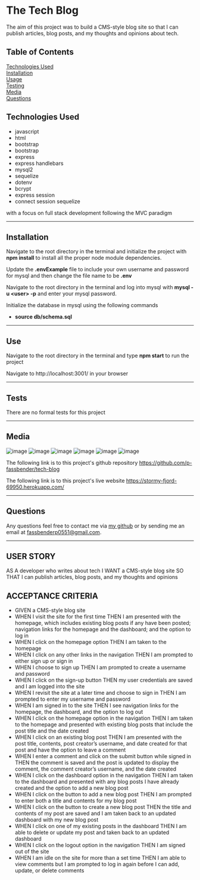 # The Tech Blog

The aim of this project was to build a CMS-style blog site so that I can publish articles, blog posts, and my thoughts and opinions about tech.

## Table of Contents
[Technologies Used](#technologies-used) <br>
[Installation](#installation) <br>
[Usage](#use) <br>
[Testing](#tests) <br>
[Media](#media) <br>
[Questions](#questions) <br>

## Technologies Used
* javascript
* html
* bootstrap
* bootstrap
* express
* express handlebars
* mysql2
* sequelize
* dotenv
* bcrypt
* express session
* connect session sequelize

with a focus on full stack development following the MVC paradigm

---

## Installation
Navigate to the root directory in the terminal and initialize the project with **npm install** to install all the proper node module dependencies.

Update the **.envExample** file to include your own username and password for mysql and then change the file name to be **.env**

Navigate to the root directory in the terminal and log into mysql with **mysql -u &lt;user> -p** and enter your mysql password.

Initialize the database in mysql using the following commands
* **source db/schema.sql**

---

## Use
Navigate to the root directory in the terminal and type **npm start** to run the project

Navigate to http://localhost:3001/ in your browser

---

## Tests
There are no formal tests for this project

---

## Media
![image](https://user-images.githubusercontent.com/36012762/158082523-6f4673d5-b9bb-4730-880a-ac135ffa8dc2.png)
![image](https://user-images.githubusercontent.com/36012762/158082552-fece86f9-5ffb-4b6f-a162-3ab3b36ffa06.png)
![image](https://user-images.githubusercontent.com/36012762/158082571-b5b287f5-c2a4-494a-a87e-52e7d6a989b7.png)
![image](https://user-images.githubusercontent.com/36012762/158082631-335e6a50-159b-49a1-a2fa-5b75b7ccb5cf.png)
![image](https://user-images.githubusercontent.com/36012762/158082691-6f33e0cf-2fe6-44bb-bb72-5ac14a60b417.png)
![image](https://user-images.githubusercontent.com/36012762/158082768-bc3f3f18-250d-43d5-acd9-2d7a4cea50d8.png)

The following link is to this project's github repository
https://github.com/p-fassbender/tech-blog

The following link is to this project's live website
https://stormy-fjord-69950.herokuapp.com/

---

## Questions
Any questions feel free to contact me via [my github](https://github.com/p-fassbender) or by sending me an email at fassbenderp0551@gmail.com.

---

## USER STORY
AS A developer who writes about tech
I WANT a CMS-style blog site
SO THAT I can publish articles, blog posts, and my thoughts and opinions

## ACCEPTANCE CRITERIA
* GIVEN a CMS-style blog site
* WHEN I visit the site for the first time
THEN I am presented with the homepage, which includes existing blog posts if any have been posted; navigation links for the homepage and the dashboard; and the option to log in
* WHEN I click on the homepage option
THEN I am taken to the homepage
* WHEN I click on any other links in the navigation
THEN I am prompted to either sign up or sign in
* WHEN I choose to sign up
THEN I am prompted to create a username and password
* WHEN I click on the sign-up button
THEN my user credentials are saved and I am logged into the site
* WHEN I revisit the site at a later time and choose to sign in
THEN I am prompted to enter my username and password
* WHEN I am signed in to the site
THEN I see navigation links for the homepage, the dashboard, and the option to log out
* WHEN I click on the homepage option in the navigation
THEN I am taken to the homepage and presented with existing blog posts that include the post title and the date created
* WHEN I click on an existing blog post
THEN I am presented with the post title, contents, post creator’s username, and date created for that post and have the option to leave a comment
* WHEN I enter a comment and click on the submit button while signed in
THEN the comment is saved and the post is updated to display the comment, the comment creator’s username, and the date created
* WHEN I click on the dashboard option in the navigation
THEN I am taken to the dashboard and presented with any blog posts I have already created and the option to add a new blog post
* WHEN I click on the button to add a new blog post
THEN I am prompted to enter both a title and contents for my blog post
* WHEN I click on the button to create a new blog post
THEN the title and contents of my post are saved and I am taken back to an updated dashboard with my new blog post
* WHEN I click on one of my existing posts in the dashboard
THEN I am able to delete or update my post and taken back to an updated dashboard
* WHEN I click on the logout option in the navigation
THEN I am signed out of the site
* WHEN I am idle on the site for more than a set time
THEN I am able to view comments but I am prompted to log in again before I can add, update, or delete comments
